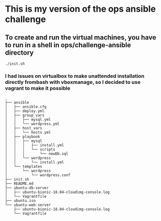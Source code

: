 # This is my version of the ops ansible challenge

## To create and run the virtual machines, you have to run in a shell in ops/challenge-ansible directory
    ./init.sh

### I had issues on virtualbox to make unattended installation directly frombash with vboxmanage, so I decided to use vagrant to make it possible

```
.
├── ansible
│   ├── ansible.cfg
│   ├── deploy.yml
│   ├── group_vars
│   │   ├── mysql.yml
│   │   └── wordpress.yml
│   ├── host_vars
│   │   └── hosts.yml
│   ├── playbook
│   │   ├── mysql
│   │   │   ├── install.yml
│   │   │   └── scripts
│   │   │       └── newDb.sql
│   │   └── wordpress
│   │       └── install.yml
│   └── templates
│       └── wordpress
│           └── wordpress.conf
├── init.sh
├── README.md
├── ubuntu-db-server
│   ├── ubuntu-bionic-18.04-cloudimg-console.log
│   └── Vagrantfile
├── ubuntu.iso
└── ubuntu-web-server
    ├── ubuntu-bionic-18.04-cloudimg-console.log
    └── Vagrantfile

```


